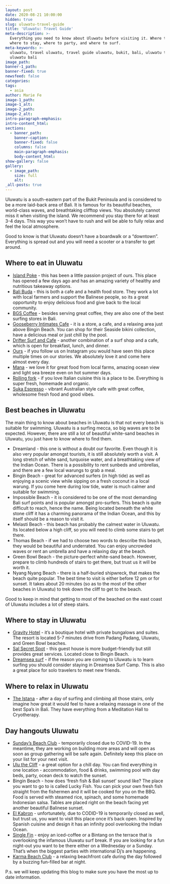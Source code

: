 ```yaml
---
layout: post
date: 2020-08-21 10:00:00
hidden: true
slug: uluwatu-travel-guide
title: 'Uluwatu: Travel Guide'
meta-description: >-
  Everything you need to know about Uluwatu before visiting it. Where to eat,
  where to stay, where to party, and where to surf.
meta-keywords: >-
  uluwatu, travel uluwatu, travel guide uluwatu, bukit, bali, uluwatu travel,
  uluwatu bali
image_path:
banner-1_path:
banner-fixed: true
newsfeed: false
categories:
tags:
  - asia
author: Marie Fe
image-1_path:
image-1_alt:
image-2_path:
image-2_alt:
intro-paragraph-emphasis:
intro-content_html:
sections:
  - banner_path:
    banner-caption:
    banner-fixed: false
    columns: false
    main-paragraph-emphasis:
    body-content_html:
show-gallery: false
gallery:
  - image_path:
    size: full
    alt:
_all-posts: true
---
```


Uluwatu is a south-eastern part of the Bukit Peninsula and is considered to be a more laid-back area of Bali. It is famous for its beautiful beaches, world-class waves, and breathtaking clifftop views. You absolutely cannot miss it when visiting the island. We recommend you stay there for at least 3-4 days. This way you won’t have to rush and will be able to fully relax and feel the local atmosphere.

Good to know is that Uluwatu doesn’t have a boardwalk or a “downtown”. Everything is spread out and you will need a scooter or a transfer to get around.&nbsp;

## Where to eat in Uluwatu

* [<u>Island Poke</u>](https://www.instagram.com/islandlifepoke/) - this has been a little passion project of ours. This place has opened a few days ago and has an amazing variety of healthy and nutritious takeaway options.&nbsp;
* [<u>Bali Buda</u>](https://www.instagram.com/balibuda/) - this is both a cafe and a health food store. They work a lot with local farmers and support the Balinese people, so its a great opportunity to enjoy delicious food and give back to the local community.&nbsp;
* [<u>BGS Coffee</u>](https://www.instagram.com/bgsbali/) - besides serving great coffee, they are also one of the best surfing stores in Bali.&nbsp;
* [<u>Gooseberry Intimates Cafe</u>](https://www.instagram.com/wearegooseberry/) - it is a store, a cafe, and a relaxing area just above Bingin Beach. You can shop for their Seaside bikini collection, have a delicious meal or just chill by the pool.
* [<u>Drifter Surf and Cafe</u>](https://www.instagram.com/drifterbali/) - another combination of a surf shop and a cafe, which is open for breakfast, lunch, and dinner.
* [<u>Ours</u>](https://www.instagram.com/oursbali/) - if you follow us on Instagram you would have seen this place multiple times on our stories. We absolutely love it and come here almost every day.&nbsp;
* [<u>Mana</u>](https://www.instagram.com/manauluwatu/) - we love it for great food from local farms, amazing ocean view and light sea breeze even on hot summer days.&nbsp;
* [<u>Rolling fork</u>](https://www.instagram.com/rollingforkbali/) - if you love Italian cuisine this is a place to be. Everything is super fresh, homemade and organic.
* [<u>Suka Espresso</u>](https://www.instagram.com/sukaespresso/) - vibrant Australian style cafe with great coffee, wholesome fresh food and good vibes.

## Best beaches in Uluwatu

The main thing to know about beaches in Uluwatu is that not every beach is suitable for swimming. Uluwatu is a surfing mecca, so big waves are to be expected. However, there are still a lot of beautiful white-sand beaches in Uluwatu, you just have to know where to find them.

* Dreamland - this one is without a doubt our favorite. Even though it is also very popular amongst tourists, it is still absolutely worth a visit. A long stretch of white sand, turquoise water, and a breathtaking view of the Indian Ocean. There is a possibility to rent sunbeds and umbrellas, and there are a few local warungs to grab a meal.
* Bingin Beach - great for advanced surfers (in high tide) as well as enjoying a scenic view while sipping on a fresh coconut in a local warung. If you come here during low tide, water is much calmer and suitable for swimming.
* Impossible Beach - it is considered to be one of the most demanding Bali surf points and is popular amongst pro-surfers. This beach is quite difficult to reach, hence the name. Being located beneath the white stone cliff it has a charming panorama of the Indian Ocean, and this by itself should be a reason to visit it.&nbsp;
* Melasti Beach - this beach has probably the calmest water in Uluwatu. Its located below a high cliff, so you will need to climb some stairs to get there.&nbsp;
* Thomas Beach - if we had to choose two words to describe this beach, they would be beautiful and underrated. You can enjoy uncrowded waves or rent an umbrella and have a relaxing day at the beach.&nbsp;
* Green Bowl Beach - the picture-perfect white-sand beach. However, prepare to climb hundreds of stairs to get there, but trust us it will be worth it.
* Nyang Nyang Beach - there is a half-buried shipwreck, that makes the beach quite popular. The best time to visit is either before 12 pm or for sunset. It takes about 20 minutes (so as to the most of the other beaches in Uluwatu) to trek down the cliff to get to the beach.&nbsp;

Good to keep in mind that getting to most of the beached on the east coast of Uluwatu includes a lot of steep stairs.&nbsp;

## Where to stay in Uluwatu

* [<u>Gravity Hotel</u>](https://gravitybalihotel.com/) - it’s a boutique hotel with private bungalows and suites. The resort is located 5-7 minutes drive from Padang Padang, Uluwatu, and Green Bowl beaches.&nbsp;
* [<u>Sal Secret Spot</u>](https://www.instagram.com/sal_secret_spot/) - this guest house is more budget-friendly but still provides great services. Located close to Bingin Beach.&nbsp;
* [<u>Dreamsea surf</u>](https://dreamseasurfcamp.com/bali/) - if the reason you are coming to Uluwatu is to learn surfing you should consider staying in Dreamsea Surf Camp. This is also a great place for solo travelers to meet new friends.&nbsp;

## Where to relax in Uluwatu

* [<u>The Istana</u>](https://theistana.com/facilities/spa) - after a day of surfing and climbing all those stairs, only imagine how great it would feel to have a relaxing massage in one of the best Spa’s in Bali. They have everything from a Meditation Hall to Cryotherapy.&nbsp;

## Day hangouts Uluwatu

* [<u>Sunday&rsquo;s Beach Club</u>](https://www.sundaysbeachclub.com/) - temporarily closed due to COVID-19. In the meantime, they are working on building more areas and will open as soon as group gathering will be safe again. Definitely keep this place on your list for your next visit.&nbsp;
* [<u>Ulu the Cliff</u>](https://ulucliffhouse.com/) - a great option for a chill day. You can find everything in one location - accommodation, food & drinks, swimming pool with day beds, party, ocean deck to watch the sunset.&nbsp;
* Bingin Beach - how does ‘fresh fish & Bali sunset’ sound like? The place you want to go to is called Lucky Fish. You can pick your own fresh fish straight from the fishermen and it will be cooked for you on the BBQ. Food is served with steamed rice, spinach, and some homemade Indonesian salsa. Tables are placed right on the beach facing yet another beautiful Balinese sunset.
* [<u>El Kabron</u>](https://elkabron.com/hedonism-lounge) - unfortunately, due to CODID-19 is temporarily closed as well, but trust us, you want to visit this place once it’s back open. Inspired by Spanish cuisine and design it has an infinity pool overlooking the Indian Ocean.&nbsp;
* [<u>Single Fin</u>](https://www.singlefinbali.com/) - enjoy an iced-coffee or a Bintang on the terrace that is overlooking the infamous Uluwatu surf break. If you are looking for a fun night-out you want to be there either on a Wednesday or a Sunday. That’s when the biggest parties with international Dj’s are happening.&nbsp;
* [<u>Karma Beach Club</u>](https://karmagroup.com/karma-beach/) - a relaxing beachfront cafe during the day followed by a buzzing fun-filled bar at night.

P.s. we will keep updating this blog to make sure you have the most up to date information.